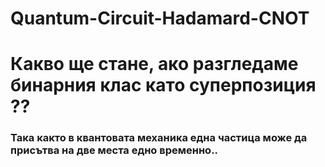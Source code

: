 # Quantum-Circuit-Hadamard-CNOT

# Какво ще стане, ако разгледаме бинарния клас като суперпозиция ?? 
### Така както в квантовата механика една частица може да присътва на две места едно временно..
